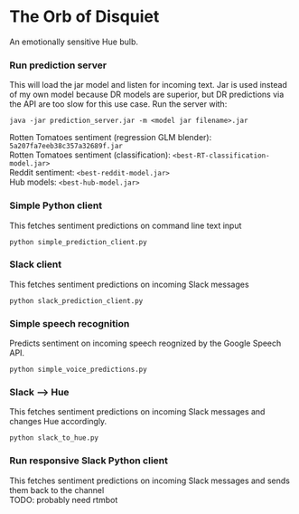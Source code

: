 # The Orb of Disquiet
An emotionally sensitive Hue bulb.

### Run prediction server
This will load the jar model and listen for incoming text. Jar is used instead of my own model because DR models are superior, but DR predictions via the API are too slow for this use case. Run the server with:  

```
java -jar prediction_server.jar -m <model jar filename>.jar
```  

Rotten Tomatoes sentiment (regression GLM blender): `5a207fa7eeb38c357a32689f.jar`  
Rotten Tomatoes sentiment (classification): `<best-RT-classification-model.jar>`  
Reddit sentiment: `<best-reddit-model.jar>`  
Hub models: `<best-hub-model.jar>`

### Simple Python client
This fetches sentiment predictions on command line text input  
```
python simple_prediction_client.py
```  

### Slack client
This fetches sentiment predictions on incoming Slack messages  
```
python slack_prediction_client.py
```  

### Simple speech recognition  
Predicts sentiment on incoming speech reognized by the Google Speech API.  
```
python simple_voice_predictions.py
```  

### Slack --> Hue
This fetches sentiment predictions on incoming Slack messages and changes Hue accordingly.  
```
python slack_to_hue.py
```  

### Run responsive Slack Python client
This fetches sentiment predictions on incoming Slack messages and sends them back to the channel  
TODO: probably need rtmbot 
